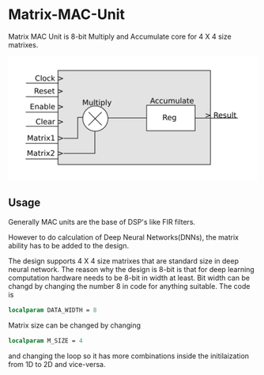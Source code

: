 # Matrix-MAC-Unit

Matrix MAC Unit is 8-bit Multiply and Accumulate core for 4 X 4 size matrixes.

![alt text](matrix-mac-unit.png)

## Usage

Generally MAC units are the base of DSP's like FIR filters.

However to do calculation of Deep Neural Networks(DNNs), the matrix ability has to be added to the design.

The design supports 4 X 4 size matrixes that are standard size in deep neural network. The reason why the design is 8-bit is that for deep learning computation hardware needs to be 8-bit in width at least. Bit width can be changd by changing the number 8 in code for anything suitable.
The code is

```systemverilog
localparam DATA_WIDTH = 8
```
Matrix size can be changed by changing

```systemverilog
localparam M_SIZE = 4
```
and changing the loop so it has more combinations inside the initilaization from 1D to 2D and vice-versa.
